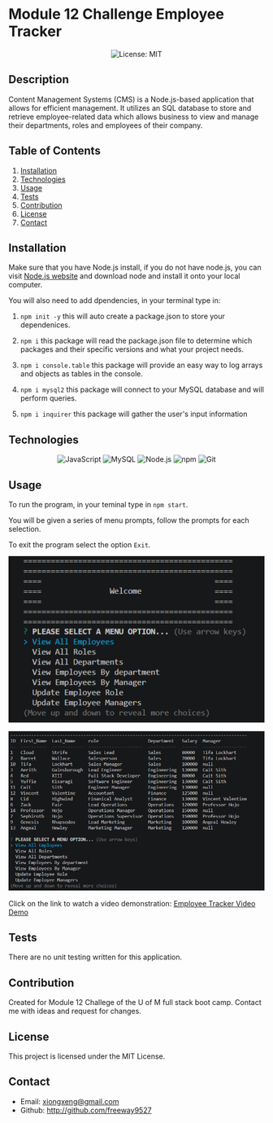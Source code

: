 # Module 12 Challenge Employee Tracker
<p align="center">
  <img src="https://img.shields.io/badge/License-MIT-blue" alt="License: MIT">
</p>

## Description
Content Management Systems (CMS) is a Node.js-based application that allows for efficient management. It utilizes an SQL database to store and retrieve employee-related data which allows business to view and manage their departments, roles and employees of their company.


## Table of Contents
1. [Installation](#installation)
2. [Technologies](#technologies)
3. [Usage](#usage)
4. [Tests](#tests)
5. [Contribution](#contribution)
6. [License](#license)
7. [Contact](#contact)


## Installation

Make sure that you have Node.js install, if you do not have node.js, you can visit [Node.js website](https://nodejs.org/en) and download node and install it onto your local computer. 

You will also need to add dpendencies, in your terminal type in:

1. `npm init -y` this will auto create a package.json to store your dependenices.

2. `npm i` this package will read the package.json file to determine which packages and their specific versions and what your project needs.

3. `npm i console.table` this package will provide an easy way to log arrays and objects as tables in the console.

4. `npm i mysql2` this package will connect to your MySQL database and will perform queries.

5. `npm i inquirer` this package will gather the user's input information

## Technologies
<p align="center">
  <img src="https://img.shields.io/badge/-JavaScript-blue?logo=JavaScript&logoColor=white" alt="JavaScript">
  <img src="https://img.shields.io/badge/-MySQL-blue?logo=MySQL&logoColor=white" alt="MySQL">
  <img src="https://img.shields.io/badge/-Node.js-purple?logo=Node.js&logoColor=white" alt="Node.js">
  <img src="https://img.shields.io/badge/-npm-CB3837?logo=npm&logoColor=white" alt="npm">
  <img src="https://img.shields.io/badge/-Git-orange?logo=Git&logoColor=white" alt="Git">
</p>

## Usage

To run the program, in your teminal type in `npm start`.

You will be given a series of menu prompts, follow the prompts for each selection.

To exit the program select the option `Exit`.

![Alt text](assets/images/employeeTrackerSS.png)

![Alt text](assets/images/employeeTrackerss2.png)

 Click on the link to watch a video demonstration:
[Employee Tracker Video Demo](https://drive.google.com/file/d/1Yn7ECBf0QH5Iylax---WXR7FZTMFnvu8/view)

## Tests

There are no unit testing written for this application.

## Contribution

Created for Module 12 Challege of the U of M full stack boot camp. Contact me with ideas and request for changes.

## License
This project is licensed under the MIT License.

## Contact

 * Email: xiongxeng@gmail.com
 * Github: http://github.com/freeway9527



